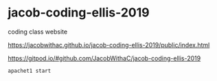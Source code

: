 # jacob-coding-ellis-2019
coding class website

https://jacobwithac.github.io/jacob-coding-ellis-2019/public/index.html

https://gitpod.io/#github.com/JacobWithaC/jacob-coding-ellis-2019

```apachet1 start```
